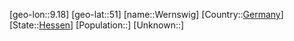 ﻿---
location: [51,9.18]
type: City
tags:
- geo/City


SpocWebEntityId: 35556
isDeleted: false
confidential: public

---
[geo-lon::9.18]
[geo-lat::51]
[name::Wernswig]
[Country::[Germany](geo/Continent/Europe/Germany.md)]
[State::[Hessen](geo/Continent/Europe/Germany/Hessen.md)]
[Population::]
[Unknown::]

